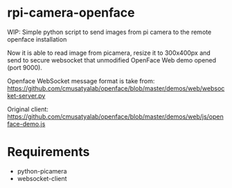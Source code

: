 # rpi-camera-openface

WIP: Simple python script to send images from pi camera to the remote openface installation

Now it is able to read image from picamera, resize it to 300x400px and send to secure websocket
that unmodified OpenFace Web demo opened (port 9000).

Openface WebSocket message format is take from:
https://github.com/cmusatyalab/openface/blob/master/demos/web/websocket-server.py

Original client:
https://github.com/cmusatyalab/openface/blob/master/demos/web/js/openface-demo.js

# Requirements
- python-picamera
- websocket-client
